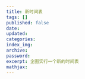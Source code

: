 ```yaml
---
title: 新时间表
tags: []
published: false
date:
updated:
categories:
index_img:
archive:
password:
excerpt: 企图实行一个新的时间表
mathjax:
---
```

